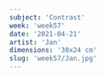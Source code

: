 ```yaml
---
subject: 'Contrast'
week: 'week57'
date: '2021-04-21'
artist: 'Jan'
dimensions: '30x24 cm'
slug: 'week57/Jan.jpg'
---
```

